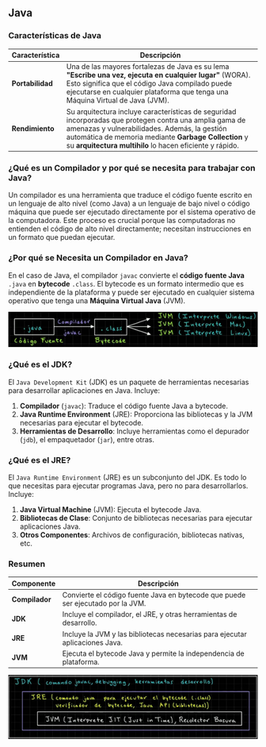 ## Java

### Características de Java

| Característica                              | Descripción                                                       |
|---------------------------------------------|-------------------------------------------------------------------|
| **Portabilidad** | Una de las mayores fortalezas de Java es su lema **"Escribe una vez, ejecuta en cualquier lugar"** (WORA). Esto significa que el código Java compilado puede ejecutarse en cualquier plataforma que tenga una Máquina Virtual de Java (JVM). |
| **Rendimiento**  | Su arquitectura incluye características de seguridad incorporadas que protegen contra una amplia gama de amenazas y vulnerabilidades. Además, la gestión automática de memoria mediante **Garbage Collection** y su **arquitectura multihilo** lo hacen eficiente y rápido.                |


### ¿Qué es un Compilador y por qué se necesita para trabajar con Java?

Un compilador es una herramienta que traduce el código fuente escrito en un lenguaje de alto nivel (como Java) a un lenguaje de bajo nivel o código máquina que puede ser ejecutado directamente por el sistema operativo de la computadora. Este proceso es crucial porque las computadoras no entienden el código de alto nivel directamente; necesitan instrucciones en un formato que puedan ejecutar.

### ¿Por qué se Necesita un Compilador en Java?

En el caso de Java, el compilador `javac` convierte el **código fuente Java** `.java` en **bytecode** `.class`. El bytecode es un formato intermedio que es independiente de la plataforma y puede ser ejecutado en cualquier sistema operativo que tenga una **Máquina Virtual Java** (JVM).

<p align="center">
  <img src="media/JDK.png" alt="Java Development Kit">
</p>

### ¿Qué es el JDK?

El `Java Development Kit` (JDK) es un paquete de herramientas necesarias para desarrollar aplicaciones en Java. Incluye:
1. **Compilador** (`javac`): Traduce el código fuente Java a bytecode.
2. **Java Runtime Environment** (JRE): Proporciona las bibliotecas y la JVM necesarias para ejecutar el bytecode.
3. **Herramientas de Desarrollo**: Incluye herramientas como el depurador (`jdb`), el empaquetador (`jar`), entre otras.

### ¿Qué es el JRE?

El `Java Runtime Environment` (JRE) es un subconjunto del JDK. Es todo lo que necesitas para ejecutar programas Java, pero no para desarrollarlos. Incluye:
1. **Java Virtual Machine** (JVM): Ejecuta el bytecode Java.
2. **Bibliotecas de Clase**: Conjunto de bibliotecas necesarias para ejecutar aplicaciones Java.
3. **Otros Componentes**: Archivos de configuración, bibliotecas nativas, etc.

### Resumen

| Componente | Descripción |
|------------|-------------|
| **Compilador** | Convierte el código fuente Java en bytecode que puede ser ejecutado por la JVM. |
| **JDK** | Incluye el compilador, el JRE, y otras herramientas de desarrollo. |
| **JRE** | Incluye la JVM y las bibliotecas necesarias para ejecutar aplicaciones Java. |
| **JVM** | Ejecuta el bytecode Java y permite la independencia de plataforma. |

<p align="center">
  <img src="media/JDK2.png" alt="Java Runtime Environment">
</p>
